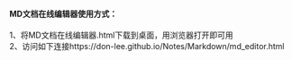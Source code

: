 #### MD文档在线编辑器使用方式：
1、将MD文档在线编辑器.html下载到桌面，用浏览器打开即可用                            
2、访问如下连接https://don-lee.github.io/Notes/Markdown/md_editor.html
